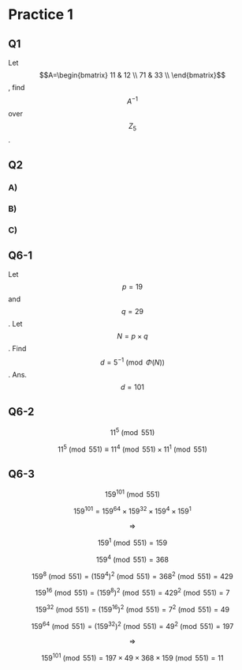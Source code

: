 # Practice 1

## Q1

Let $$A=\begin{bmatrix}     11 & 12 \\    71 & 33 \\  \end{bmatrix}$$, find $$A^{-1}$$over $$Z_5$$.

## Q2

### A\)

### B\)

### C\)

## Q6-1

Let $$p=19$$ and $$q=29$$. Let $$N=p×q$$. Find $$d=5^{-1} \pmod {\Phi(N)}$$. Ans.$$d=101$$

## Q6-2

$${11}^5\pmod {551}$$

$${11}^5\pmod {551}\equiv {11}^4\pmod {551}\times {11}^1\pmod {551}$$

## Q6-3

$${159}^{101}\pmod{551}$$

$${159}^{101}= {159}^{64}\times {159}^{32}\times {159}^{4}\times {159}^{1}$$

$$\Rightarrow$$

$${159}^1\pmod{551}=159$$

$$159^{4}\pmod {551}= 368$$

$$159^{8}\pmod {551}= (159^{4})^2\pmod {551}= {368}^2\pmod{551}=429$$

$$159^{16}\pmod {551}= (159^{8})^2\pmod {551}= {429}^2\pmod{551}=7$$

$$159^{32}\pmod {551}= (159^{16})^2\pmod {551}= {7}^2\pmod{551}=49$$

$$159^{64}\pmod {551}= (159^{32})^2\pmod {551}= {49}^2\pmod{551}=197$$

$$\Rightarrow$$

$${159}^{101}\pmod{551}={197\times49\times368\times159}\pmod{551}=11$$

